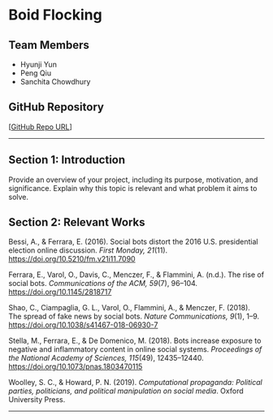 # **Boid Flocking**

## **Team Members**
- Hyunji Yun
- Peng Qiu
- Sanchita Chowdhury

## **GitHub Repository**
[[GitHub Repo URL](https://github.com/4461-Project/Group7.git)]

---

## **Section 1: Introduction**
Provide an overview of your project, including its purpose, motivation, and significance. Explain why this topic is relevant and what problem it aims to solve.

## **Section 2: Relevant Works**
Bessi, A., & Ferrara, E. (2016). Social bots distort the 2016 U.S. presidential election online discussion. *First Monday, 21*(11). https://doi.org/10.5210/fm.v21i11.7090  

Ferrara, E., Varol, O., Davis, C., Menczer, F., & Flammini, A. (n.d.). The rise of social bots. *Communications of the ACM, 59*(7), 96–104. https://doi.org/10.1145/2818717  

Shao, C., Ciampaglia, G. L., Varol, O., Flammini, A., & Menczer, F. (2018). The spread of fake news by social bots. *Nature Communications, 9*(1), 1–9. https://doi.org/10.1038/s41467-018-06930-7  

Stella, M., Ferrara, E., & De Domenico, M. (2018). Bots increase exposure to negative and inflammatory content in online social systems. *Proceedings of the National Academy of Sciences, 115*(49), 12435–12440. https://doi.org/10.1073/pnas.1803470115  

Woolley, S. C., & Howard, P. N. (2019). *Computational propaganda: Political parties, politicians, and political manipulation on social media*. Oxford University Press.  


---

